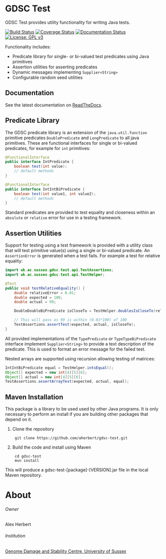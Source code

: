 GDSC Test
=========

GDSC Test provides utility functionality for writing Java tests.

[![Build Status](https://travis-ci.com/aherbert/gdsc-test.svg?branch=master)](https://travis-ci.com/aherbert/gdsc-test)
[![Coverage Status](https://coveralls.io/repos/github/aherbert/gdsc-test/badge.svg?branch=master)](https://coveralls.io/github/aherbert/gdsc-test?branch=master)
[![Documentation Status](https://readthedocs.org/projects/gdsc-test/badge/?version=latest)](https://gdsc-test.readthedocs.io/en/latest/?badge=latest)
[![License: GPL v3](https://img.shields.io/badge/License-GPL%20v3-blue.svg)](https://www.gnu.org/licenses/gpl-3.0)

Functionality includes:

- Predicate library for single- or bi-valued test predicates using Java primitives
- Assertion utilities for asserting predicates
- Dynamic messages implementing `Supplier<String>`
- Configurable random seed utilities

Documentation
-------------

See the latest documentation on [ReadTheDocs](https://gdsc-test.readthedocs.io).

Predicate Library
-----------------

The GDSC predicate library is an extension of the ``java.util.function``
primitive predicates ``DoublePredicate`` and ``LongPredicate`` to all java
primitives. These are functional interfaces for single or bi-valued predicates,
for example for ``int`` primitives:

```java
@FunctionalInterface
public interface IntPredicate {
    boolean test(int value);
    // default methods
}

@FunctionalInterface
public interface IntIntBiPredicate {
    boolean test(int value1, int value2);
    // default methods
}
```
Standard predicates are provided to test equality and closeness within an
`absolute` or `relative` error for use in a testing framework.

Assertion Utilities
-------------------

Support for testing using a test framework is provided with a utility class that
will test primitive value(s) using a single or bi-valued predicate. An
``AssertionError`` is generated when a test fails. For example a test for
relative equality:

```java
import uk.ac.sussex.gdsc.test.api.TestAssertions;
import uk.ac.sussex.gdsc.test.api.TestHelper;

@Test
public void testRelativeEquality() {
    double relativeError = 0.01;
    double expected = 100;
    double actual = 99;

    DoubleDoubleBiPredicate isCloseTo = TestHelper.doublesIsCloseTo(relativeError);

    // This will pass as 99 is within (0.01*100) of 100
    TestAssertions.assertTest(expected, actual, isCloseTo);
}
```

All provided implementations of the ``TypePredicate`` or ``TypeTypeBiPredicate``
interface implement ``Supplier<String>`` to provide a text description of the predicate. This is used to format an error message for the failed test.

Nested arrays are supported using recursion allowing testing of matrices:

```java
IntIntBiPredicate equal = TestHelper.intsEqual();
Object[] expected = new int[4][5][6];
Object[] actual = new int[4][5][6];
TestAssertions.assertArrayTest(expected, actual, equal);
```

Maven Installation
------------------

This package is a library to be used used by other Java programs. It is only
necessary to perform an install if you are building other packages that depend
on it.

1. Clone the repository

        git clone https://github.com/aherbert/gdsc-test.git

2. Build the code and install using Maven

        cd gdsc-test
        mvn install

This will produce a gdsc-test-[package]-[VERSION].jar file in the local Maven
repository.


# About #

###### Owner ######
Alex Herbert

###### Institution ######
[Genome Damage and Stability Centre, University of Sussex](http://www.sussex.ac.uk/gdsc/)
